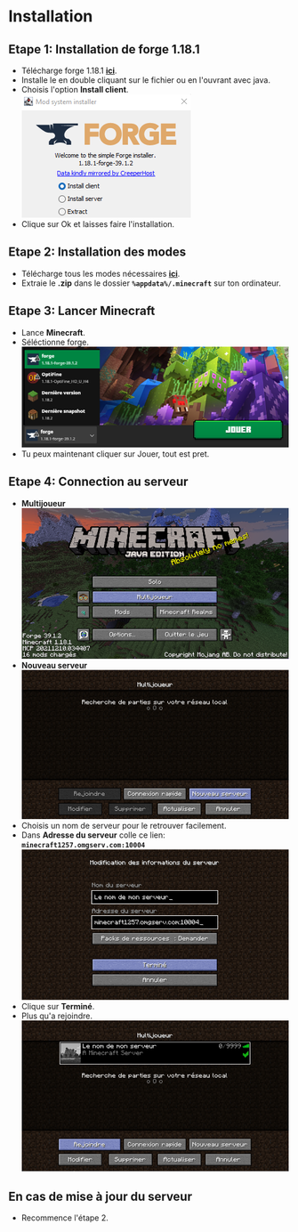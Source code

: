 # Installation

## **Etape 1:** Installation de forge 1.18.1

- Télécharge forge 1.18.1 [**ici**](https://adfoc.us/serve/sitelinks/?id=271228&url=https://maven.minecraftforge.net/net/minecraftforge/forge/1.18.1-39.1.2/forge-1.18.1-39.1.2-installer.jar).  
- Installe le en double cliquant sur le fichier ou en l'ouvrant avec java.  
- Choisis l'option **Install client**.  
![install-client](https://github.com/Codex04/Minecraft-Mods/blob/main/images/install-client.png?raw=true)  
- Clique sur Ok et laisses faire l'installation.


## **Etape 2:** Installation des modes

- Télécharge tous les modes nécessaires [**ici**](https://downgit.github.io/#/home?url=https://github.com/Codex04/Minecraft-Mods/tree/main/mods).  
- Extraie le **.zip** dans le dossier **`%appdata%/.minecraft`** sur ton ordinateur.  

## **Etape 3:** Lancer Minecraft

- Lance **Minecraft**.  
- Séléctionne forge.  
![choix-forge](https://github.com/Codex04/Minecraft-Mods/blob/main/images/choix-forge.png?raw=true)  
- Tu peux maintenant cliquer sur Jouer, tout est pret.

## **Etape 4:** Connection au serveur

- **Multijoueur**  
![multijoueur](https://github.com/Codex04/Minecraft-Mods/blob/main/images/multijoueur.png?raw=true)  
- **Nouveau serveur**  
![nouveau-serveur](https://github.com/Codex04/Minecraft-Mods/blob/main/images/nouveau-serveur.png?raw=true)  
- Choisis un nom de serveur pour le retrouver facilement.  
- Dans **Adresse du serveur** colle ce lien: **`minecraft1257.omgserv.com:10004`**  
![ajout-du-serveur](https://github.com/Codex04/Minecraft-Mods/blob/main/images/ajout-du-serveur.png?raw=true)  
- Clique sur **Terminé**.  
- Plus qu'a rejoindre.  
![join](https://github.com/Codex04/Minecraft-Mods/blob/main/images/join.png?raw=true)  

## **En cas de mise à jour du serveur**
- Recommence l'étape 2.